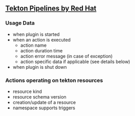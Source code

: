 ## [Tekton Pipelines by Red Hat](https://github.com/redhat-developer/intellij-tekton)

### Usage Data

* when plugin is started
* when an action is executed
    * action name
    * action duration time
    * action error message (in case of exception)
    * action specific data if applicable (see details below)
* when plugin is shut down

### Actions operating on tekton resources
* resource kind
* resource schema version
* creation/update of a resource
* namespace supports triggers
